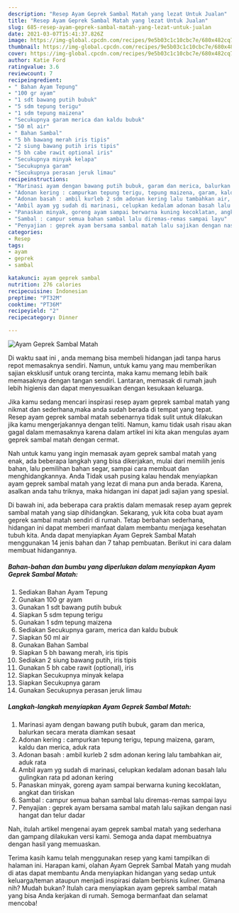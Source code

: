 ```yaml
---
description: "Resep Ayam Geprek Sambal Matah yang lezat Untuk Jualan"
title: "Resep Ayam Geprek Sambal Matah yang lezat Untuk Jualan"
slug: 685-resep-ayam-geprek-sambal-matah-yang-lezat-untuk-jualan
date: 2021-03-07T15:41:37.826Z
image: https://img-global.cpcdn.com/recipes/9e5b03c1c10cbc7e/680x482cq70/ayam-geprek-sambal-matah-foto-resep-utama.jpg
thumbnail: https://img-global.cpcdn.com/recipes/9e5b03c1c10cbc7e/680x482cq70/ayam-geprek-sambal-matah-foto-resep-utama.jpg
cover: https://img-global.cpcdn.com/recipes/9e5b03c1c10cbc7e/680x482cq70/ayam-geprek-sambal-matah-foto-resep-utama.jpg
author: Katie Ford
ratingvalue: 3.6
reviewcount: 7
recipeingredient:
- " Bahan Ayam Tepung"
- "100 gr ayam"
- "1 sdt bawang putih bubuk"
- "5 sdm tepung terigu"
- "1 sdm tepung maizena"
- "Secukupnya garam merica dan kaldu bubuk"
- "50 ml air"
- " Bahan Sambal"
- "5 bh bawang merah iris tipis"
- "2 siung bawang putih iris tipis"
- "5 bh cabe rawit optional iris"
- "Secukupnya minyak kelapa"
- "Secukupnya garam"
- "Secukupnya perasan jeruk limau"
recipeinstructions:
- "Marinasi ayam dengan bawang putih bubuk, garam dan merica, balurkan secara merata diamkan sesaat"
- "Adonan kering : campurkan tepung terigu, tepung maizena, garam, kaldu dan merica, aduk rata"
- "Adonan basah : ambil kurleb 2 sdm adonan kering lalu tambahkan air, aduk rata"
- "Ambil ayam yg sudah di marinasi, celupkan kedalam adonan basah lalu gulingkan rata pd adonan kering"
- "Panaskan minyak, goreng ayam sampai berwarna kuning kecoklatan, angkat dan tiriskan"
- "Sambal : campur semua bahan sambal lalu diremas-remas sampai layu"
- "Penyajian : geprek ayam bersama sambal matah lalu sajikan dengan nasi hangat dan telur dadar"
categories:
- Resep
tags:
- ayam
- geprek
- sambal

katakunci: ayam geprek sambal 
nutrition: 276 calories
recipecuisine: Indonesian
preptime: "PT32M"
cooktime: "PT36M"
recipeyield: "2"
recipecategory: Dinner

---
```



![Ayam Geprek Sambal Matah](https://img-global.cpcdn.com/recipes/9e5b03c1c10cbc7e/680x482cq70/ayam-geprek-sambal-matah-foto-resep-utama.jpg)

Di waktu  saat ini , anda memang bisa membeli hidangan jadi tanpa harus repot memasaknya sendiri. Namun, untuk kamu yang mau memberikan sajian eksklusif untuk orang tercinta, maka kamu memang lebih baik memasaknya dengan tangan sendiri. Lantaran, memasak di rumah jauh lebih higienis dan dapat menyesuaikan dengan kesukaan keluarga.

Jika kamu sedang mencari inspirasi resep ayam geprek sambal matah yang nikmat dan sederhana,maka anda sudah berada di tempat yang tepat. Resep ayam geprek sambal matah  sebenarnya tidak sulit untuk dilakukan jika kamu mengerjakannya dengan teliti. Namun, kamu tidak usah risau akan gagal dalam memasaknya 
karena dalam artikel ini kita akan mengulas ayam geprek sambal matah dengan cermat.  



Nah untuk kamu yang ingin memasak ayam geprek sambal matah yang enak, ada beberapa langkah yang bisa dikerjakan, mulai dari memilih jenis bahan, lalu pemilihan bahan segar, sampai cara membuat dan menghidangkannya. Anda Tidak usah pusing kalau hendak menyiapkan ayam geprek sambal matah yang lezat di mana pun anda berada. Karena, asalkan anda  tahu triknya, maka hidangan ini dapat jadi sajian yang spesial.

Di bawah ini, ada beberapa cara praktis  dalam memasak resep ayam geprek sambal matah yang siap dihidangkan. Sekarang, yuk kita coba buat ayam geprek sambal matah sendiri di rumah. Tetap berbahan sederhana, hidangan ini dapat memberi manfaat dalam membantu menjaga kesehatan tubuh kita. Anda dapat menyiapkan Ayam Geprek Sambal Matah menggunakan 14 jenis bahan dan 7 tahap pembuatan. Berikut ini cara dalam membuat hidangannya.

<!--inarticleads1-->

##### Bahan-bahan dan bumbu yang diperlukan dalam menyiapkan Ayam Geprek Sambal Matah:

1. Sediakan  Bahan Ayam Tepung
1. Gunakan 100 gr ayam
1. Gunakan 1 sdt bawang putih bubuk
1. Siapkan 5 sdm tepung terigu
1. Gunakan 1 sdm tepung maizena
1. Sediakan Secukupnya garam, merica dan kaldu bubuk
1. Siapkan 50 ml air
1. Gunakan  Bahan Sambal
1. Siapkan 5 bh bawang merah, iris tipis
1. Sediakan 2 siung bawang putih, iris tipis
1. Gunakan 5 bh cabe rawit (optional), iris
1. Siapkan Secukupnya minyak kelapa
1. Siapkan Secukupnya garam
1. Gunakan Secukupnya perasan jeruk limau




<!--inarticleads2-->

##### Langkah-langkah menyiapkan Ayam Geprek Sambal Matah:

1. Marinasi ayam dengan bawang putih bubuk, garam dan merica, balurkan secara merata diamkan sesaat
1. Adonan kering : campurkan tepung terigu, tepung maizena, garam, kaldu dan merica, aduk rata
1. Adonan basah : ambil kurleb 2 sdm adonan kering lalu tambahkan air, aduk rata
1. Ambil ayam yg sudah di marinasi, celupkan kedalam adonan basah lalu gulingkan rata pd adonan kering
1. Panaskan minyak, goreng ayam sampai berwarna kuning kecoklatan, angkat dan tiriskan
1. Sambal : campur semua bahan sambal lalu diremas-remas sampai layu
1. Penyajian : geprek ayam bersama sambal matah lalu sajikan dengan nasi hangat dan telur dadar




Nah, itulah artikel mengenai  ayam geprek sambal matah  yang sederhana dan gampang dilakukan versi kami. Semoga anda dapat membuatnya dengan hasil yang memuaskan. 

Terima kasih kamu telah menggunakan resep yang kami tampilkan di halaman ini. Harapan kami, olahan  Ayam Geprek Sambal Matah yang mudah di atas dapat membantu Anda menyiapkan hidangan yang sedap untuk keluarga/teman ataupun menjadi inspirasi dalam berbisnis kuliner. Gimana nih? Mudah bukan? Itulah cara menyiapkan ayam geprek sambal matah yang bisa Anda kerjakan di rumah. Semoga bermanfaat dan selamat mencoba!

